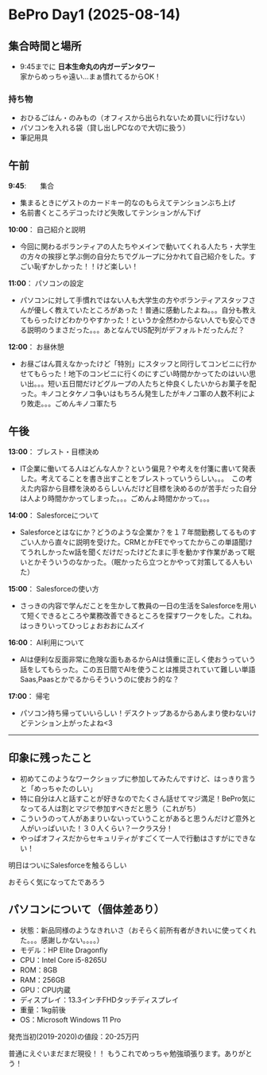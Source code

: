 # BePro Day1 (2025-08-14)

## 集合時間と場所
- 9:45までに **日本生命丸の内ガーデンタワー**  
  家からめっちゃ遠い…まぁ慣れてるからOK！

### 持ち物
- おひるごはん・のみもの（オフィスから出られないため買いに行けない）
- パソコンを入れる袋（貸し出しPCなので大切に扱う）
- 筆記用具

## 午前

**9:45**:　　集合
-  集まるときにゲストのカードキー的なのもらえてテンションぶち上げ
-  名前書くところデコったけど失敗してテンションがん下げ

**10:00**：  自己紹介と説明
- 今回に関わるボランティアの人たちやメインで動いてくれる人たち・大学生の方々の挨拶と学ぶ側の自分たちでグループに分かれて自己紹介をした。すごい恥ずかしかった！！けど楽しい！

**11:00**：  パソコンの設定
- パソコンに対して手慣れではない人も大学生の方やボランティアスタッフさんが優しく教えていたところがあった！普通に感動したよね。。。自分も教えてもらったけどわかりやすかった！というか全然わからない人でも安心できる説明のうまさだった。。。あとなんでUS配列がデフォルトだったんだ？

**12:00**：  お昼休憩
- お昼ごはん買えなかったけど「特別」にスタッフと同行してコンビニに行かせてもらった！地下のコンビニに行くのにすごい時間かかってたのはいい思い出。。。短い五日間だけどグループの人たちと仲良くしたいからお菓子を配った。キノコとタケノコ争いはもちろん発生したがキノコ軍の人数不利により敗走。。。ごめんキノコ軍たち

## 午後

**13:00**：  ブレスト・目標決め
- IT企業に働いてる人はどんな人か？という偏見？や考えを付箋に書いて発表した。考えてることを書き出すことをブレストっていうらしい。。。　この考えた内容から目標を決めるらしいんだけど目標を決めるのが苦手だった自分は人より時間かかってしまった。。。ごめんよ時間かかって。。。

**14:00**：  Salesforceについて
- Salesforceとはなにか？どうのような企業か？を１７年間勤務してるものすごい人から直々に説明を受けた。CRMとかFEでやってたからこの単語聞けてうれしかったw話を聞くだけだったけどたまに手を動かす作業があって眠いとかそういうのなかった。（眠かったら立つとかやって対策してる人もいた）

**15:00**：  Salesforceの使い方
- さっきの内容で学んだことを生かして教員の一日の生活をSalesforceを用いて短くできるところや業務改善できるところを探すワークをした。これね。はっきりいってひっじょおおおにムズイ

**16:00**：  AI利用について
- AIは便利な反面非常に危険な面もあるからAIは慎重に正しく使おうっていう話をしてもらった。この五日間でAIを使うことは推奨されていて難しい単語Saas,Paasとかでるからそういうのに使おう的な？

**17:00**：  帰宅
- パソコン持ち帰っていいらしい！デスクトップあるからあんまり使わないけどテンション上がったよね<3

---

## 印象に残ったこと
- 初めてこのようなワークショップに参加してみたんですけど、はっきり言うと「めっちゃたのしい」
- 特に自分は人と話すことが好きなのでたくさん話せてマジ満足！BePro気になってる人は割とマジで参加すべきだと思う（これがち）
- こういうのって人があまりいないっていうことがあると思うんだけど意外と人がいっぱいいた！３０人くらい？一クラス分！
- やっぱオフィスだからセキュリティがすごくて一人で行動はさすがにできない！

明日はついにSalesforceを触るらしい

おそらく気になってたであろう
## パソコンについて（個体差あり）
- 状態：新品同様のようなきれいさ（おそらく前所有者がきれいに使ってくれた。。。感謝しかない。。。。）
- モデル：HP Elite Dragonfly
- CPU：Intel Core i5-8265U
- ROM：8GB
- RAM：256GB
- GPU：CPU内蔵
- ディスプレイ：13.3インチFHDタッチディスプレイ
- 重量：1kg前後
- OS：Microsoft Windows 11 Pro

発売当初(2019-2020)の値段：20-25万円

普通にえぐいまだまだ現役！！
もうこれでめっちゃ勉強頑張ります。ありがとう！


